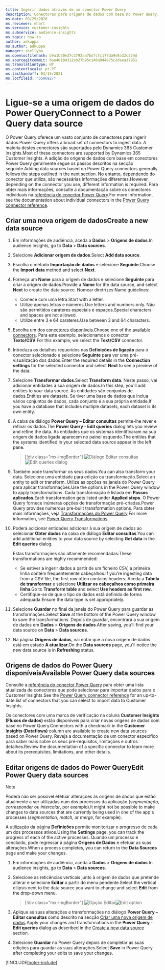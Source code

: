 ```yaml
---
title: Ingerir dados através de um conector Power Query
description: Conectores para origens de dados com base no Power Query.
ms.date: 09/29/2020
ms.reviewer: mhart
ms.service: customer-insights
ms.subservice: audience-insights
ms.topic: how-to
author: adkuppa
ms.author: adkuppa
manager: shellyha
ms.openlocfilehash: b9a1b30e37c3792aa7bdfcfc177da9e8a32c324d
ms.sourcegitcommit: bae40184312ab27b95c140a044875c2daea37951
ms.translationtype: HT
ms.contentlocale: pt-PT
ms.lasthandoff: 03/15/2021
ms.locfileid: "5596927"
---
```

# <a name="connect-to-a-power-query-data-source"></a><span data-ttu-id="676ff-103">Ligue-se a uma origem de dados do Power Query</span><span class="sxs-lookup"><span data-stu-id="676ff-103">Connect to a Power Query data source</span></span>

<span data-ttu-id="676ff-104">O Power Query oferece um vasto conjunto de conectores para ingerir dados.</span><span class="sxs-lookup"><span data-stu-id="676ff-104">Power Query offers a broad set of connectors to ingest data.</span></span> <span data-ttu-id="676ff-105">A maioria destes conectores são suportados pelo Dynamics 365 Customer Insights.</span><span class="sxs-lookup"><span data-stu-id="676ff-105">Most of these connectors are supported by Dynamics 365 Customer Insights.</span></span> <span data-ttu-id="676ff-106">A adição de origens de dados com base em conectores Power Query geralmente segue os passos descritos na secção seguinte.</span><span class="sxs-lookup"><span data-stu-id="676ff-106">Adding data sources based on Power Query connectors generally follows the steps outlined in the next section.</span></span> <span data-ttu-id="676ff-107">No entanto, dependendo do conector que utiliza, são necessárias informações diferentes.</span><span class="sxs-lookup"><span data-stu-id="676ff-107">However, depending on the connector you use, different information is required.</span></span> <span data-ttu-id="676ff-108">Para obter mais informações, consulte a documentação sobre os conectores individuais na [referência do conector Power Query](/power-query/connectors/).</span><span class="sxs-lookup"><span data-stu-id="676ff-108">For more information, see the documentation about individual connectors in the [Power Query connector reference](/power-query/connectors/).</span></span>

## <a name="create-a-new-data-source"></a><span data-ttu-id="676ff-109">Criar uma nova origem de dados</span><span class="sxs-lookup"><span data-stu-id="676ff-109">Create a new data source</span></span>

1. <span data-ttu-id="676ff-110">Em informações de audiência, aceda a **Dados** > **Origens de dados**.</span><span class="sxs-lookup"><span data-stu-id="676ff-110">In audience insights, go to **Data** > **Data sources**.</span></span>

1. <span data-ttu-id="676ff-111">Selecione **Adicionar origem de dados**.</span><span class="sxs-lookup"><span data-stu-id="676ff-111">Select **Add data source**.</span></span>

1. <span data-ttu-id="676ff-112">Escolha o método **Importação de dados** e selecione **Seguinte**.</span><span class="sxs-lookup"><span data-stu-id="676ff-112">Choose the **Import data** method and select **Next**.</span></span>

1. <span data-ttu-id="676ff-113">Forneça um **Nome** para a origem de dados e selecione **Seguinte** para criar a origem de dados.</span><span class="sxs-lookup"><span data-stu-id="676ff-113">Provide a **Name** for the data source, and select **Next** to create the data source.</span></span> <span data-ttu-id="676ff-114">Nomear diretrizes:</span><span class="sxs-lookup"><span data-stu-id="676ff-114">Name guidelines:</span></span> 
   - <span data-ttu-id="676ff-115">Comece com uma letra.</span><span class="sxs-lookup"><span data-stu-id="676ff-115">Start with a letter.</span></span>
   - <span data-ttu-id="676ff-116">Utilize apenas letras e números.</span><span class="sxs-lookup"><span data-stu-id="676ff-116">Use letters and numbers only.</span></span> <span data-ttu-id="676ff-117">Não são permitidos carateres especiais e espaços.</span><span class="sxs-lookup"><span data-stu-id="676ff-117">Special characters and spaces are not allowed.</span></span>
   - <span data-ttu-id="676ff-118">Utilize entre 3 e 64 carateres.</span><span class="sxs-lookup"><span data-stu-id="676ff-118">Use between 3 and 64 characters.</span></span>

1. <span data-ttu-id="676ff-119">Escolha um dos [conectores disponíveis](#available-power-query-data-sources).</span><span class="sxs-lookup"><span data-stu-id="676ff-119">Choose one of the [available connectors](#available-power-query-data-sources).</span></span> <span data-ttu-id="676ff-120">Para este exemplo, selecionamos o conector **Texto/CSV**.</span><span class="sxs-lookup"><span data-stu-id="676ff-120">For this example, we select the **Text/CSV** connector.</span></span>

1. <span data-ttu-id="676ff-121">Introduza os detalhes requeridos nas **Definições de ligação** para o conector selecionado e selecione **Seguinte** para ver uma pré-visualização dos dados.</span><span class="sxs-lookup"><span data-stu-id="676ff-121">Enter the required details in the **Connection settings** for the selected connector and select **Next** to see a preview of the data.</span></span>

1. <span data-ttu-id="676ff-122">Selecione **Transformar dados**.</span><span class="sxs-lookup"><span data-stu-id="676ff-122">Select **Transform data**.</span></span> <span data-ttu-id="676ff-123">Neste passo, vai adicionar entidades à sua origem de dados.</span><span class="sxs-lookup"><span data-stu-id="676ff-123">In this step, you'll add entities to your data source.</span></span> <span data-ttu-id="676ff-124">As entidades são conjuntos de dados.</span><span class="sxs-lookup"><span data-stu-id="676ff-124">Entities are datasets.</span></span> <span data-ttu-id="676ff-125">Se tiver uma base de dados que inclua vários conjuntos de dados, cada conjunto é a sua própria entidade.</span><span class="sxs-lookup"><span data-stu-id="676ff-125">If you have a database that includes multiple datasets, each dataset is its own entity.</span></span>

1. <span data-ttu-id="676ff-126">A caixa de diálogo **Power Query – Editar consultas** permite-lhe rever e refinar os dados.</span><span class="sxs-lookup"><span data-stu-id="676ff-126">The **Power Query - Edit queries** dialog lets you review and refine the data.</span></span> <span data-ttu-id="676ff-127">As entidades que os sistemas identificaram na sua origem de dados ligada aparecem no painel esquerdo.</span><span class="sxs-lookup"><span data-stu-id="676ff-127">The entities that the systems identified in your selected data source appear in the left pane.</span></span>

   > [!div class="mx-imgBorder"]
   > <span data-ttu-id="676ff-128">![Diálogo Editar consultas](media/data-manager-configure-edit-queries.png "Diálogo Editar consultas")</span><span class="sxs-lookup"><span data-stu-id="676ff-128">![Edit queries dialog](media/data-manager-configure-edit-queries.png "Edit queries dialog")</span></span>

1. <span data-ttu-id="676ff-129">Também pode transformar os seus dados.</span><span class="sxs-lookup"><span data-stu-id="676ff-129">You can also transform your data.</span></span> <span data-ttu-id="676ff-130">Selecione uma entidade para edição ou transformação.</span><span class="sxs-lookup"><span data-stu-id="676ff-130">Select an entity to edit or transform.</span></span> <span data-ttu-id="676ff-131">Utilize as opções na janela do Power Query para aplicar transformações.</span><span class="sxs-lookup"><span data-stu-id="676ff-131">Use the options in the Power Query window to apply transformations.</span></span> <span data-ttu-id="676ff-132">Cada transformação é listada em **Passos aplicados**.</span><span class="sxs-lookup"><span data-stu-id="676ff-132">Each transformation gets listed under **Applied steps**.</span></span> <span data-ttu-id="676ff-133">O Power Query fornece inúmeras opções de transformação pré-criadas.</span><span class="sxs-lookup"><span data-stu-id="676ff-133">Power Query provides numerous pre-built transformation options.</span></span> <span data-ttu-id="676ff-134">Para obter mais informações, veja [Transformações do Power Query](/power-query/power-query-what-is-power-query#transformations).</span><span class="sxs-lookup"><span data-stu-id="676ff-134">For more information, see [Power Query Transformations](/power-query/power-query-what-is-power-query#transformations).</span></span>

1. <span data-ttu-id="676ff-135">Poderá adicionar entidades adicionar à sua origem de dados ao selecionar **Obter dados** na caixa de diálogo **Editar consultas**.</span><span class="sxs-lookup"><span data-stu-id="676ff-135">You can add additional entities to your data source by selecting **Get data** in the **Edit queries** dialog.</span></span>

   <span data-ttu-id="676ff-136">Estas transformações são altamente recomendadas:</span><span class="sxs-lookup"><span data-stu-id="676ff-136">These transformations are highly recommended:</span></span>

   - <span data-ttu-id="676ff-137">Se estiver a ingerir dados a partir de um ficheiro CSV, a primeira linha contém frequentemente cabeçalhos.</span><span class="sxs-lookup"><span data-stu-id="676ff-137">If you're ingesting data from a CSV file, the first row often contains headers.</span></span> <span data-ttu-id="676ff-138">Aceda a **Tabela de transformar** e selecione **Utilizar os cabeçalhos como primeira linha**.</span><span class="sxs-lookup"><span data-stu-id="676ff-138">Go to **Transform table** and select **Use headers as first row**.</span></span>
   - <span data-ttu-id="676ff-139">Certifique-se de que o tipo de dados está definido de forma adequada.</span><span class="sxs-lookup"><span data-stu-id="676ff-139">Ensure the data type is set appropriately.</span></span>

1. <span data-ttu-id="676ff-140">Selecione **Guardar** no final da janela do Power Query para guardar as transformações.</span><span class="sxs-lookup"><span data-stu-id="676ff-140">Select **Save** at the bottom of the Power Query window to save the transformations.</span></span> <span data-ttu-id="676ff-141">Depois de guardar, encontrará a sua origem de dados em **Dados** > **Origens de dados**.</span><span class="sxs-lookup"><span data-stu-id="676ff-141">After saving, you'll find your data source on **Data** > **Data sources**.</span></span>

1. <span data-ttu-id="676ff-142">Na página **Origens de dados**, vai notar que a nova origem de dados está em estado **A atualizar**.</span><span class="sxs-lookup"><span data-stu-id="676ff-142">On the **Data sources** page, you'll notice the new data source is in **Refreshing** status.</span></span>

## <a name="available-power-query-data-sources"></a><span data-ttu-id="676ff-143">Origens de dados do Power Query disponíveis</span><span class="sxs-lookup"><span data-stu-id="676ff-143">Available Power Query data sources</span></span>

<span data-ttu-id="676ff-144">Consulte a [referência do conector Power Query](/power-query/connectors/) para obter uma lista atualizada de conectores que pode selecionar para importar dados para o Customer Insights.</span><span class="sxs-lookup"><span data-stu-id="676ff-144">See the [Power Query connector reference](/power-query/connectors/) for an up-to-date list of connectors that you can select to import data to Customer Insights.</span></span> 

<span data-ttu-id="676ff-145">Os conectores com uma marca de verificação na coluna **Customer Insights (Fluxos de dados)** estão disponíveis para criar novas origens de dados com base no Power Query.</span><span class="sxs-lookup"><span data-stu-id="676ff-145">Connectors with a checkmark in the **Customer Insights (Dataflows)** column are available to create new data sources based on Power Query.</span></span> <span data-ttu-id="676ff-146">Reveja a documentação de um conector específico para saber mais sobre os seus pré-requisitos, limitações e outros detalhes.</span><span class="sxs-lookup"><span data-stu-id="676ff-146">Review the documentation of a specific connector to learn more about its prerequisites, limitations, and other details.</span></span>

## <a name="edit-power-query-data-sources"></a><span data-ttu-id="676ff-147">Editar origens de dados do Power Query</span><span class="sxs-lookup"><span data-stu-id="676ff-147">Edit Power Query data sources</span></span>

> [!NOTE]
> <span data-ttu-id="676ff-148">Poderá não ser possível efetuar alterações às origens de dados que estão atualmente a ser utilizadas num dos processos da aplicação (*segmentação*, *corresponder* ou *intercalar*, por exemplo).</span><span class="sxs-lookup"><span data-stu-id="676ff-148">It might not be possible to make changes to data sources that are currently being used in one of the app's processes (*segmentation*, *match*, or *merge*, for example).</span></span> 
>
> <span data-ttu-id="676ff-149">A utilização da página **Definições** permite monitorizar o progresso de cada um dos processos ativos.</span><span class="sxs-lookup"><span data-stu-id="676ff-149">Using the **Settings** page, you can track the progress of each of the active processes.</span></span> <span data-ttu-id="676ff-150">Quando um processo é concluído, pode regressar à página **Origens de Dados** e efetuar as suas alterações.</span><span class="sxs-lookup"><span data-stu-id="676ff-150">When a process completes, you can return to the **Data Sources** page and make your changes.</span></span>

1. <span data-ttu-id="676ff-151">Em informações de audiência, aceda a **Dados** > **Origens de dados**.</span><span class="sxs-lookup"><span data-stu-id="676ff-151">In audience insights, go to **Data** > **Data sources**.</span></span>

2. <span data-ttu-id="676ff-152">Selecione as reticências verticais junto à origem de dados que pretende alterar e selecione **Editar** a partir do menu pendente.</span><span class="sxs-lookup"><span data-stu-id="676ff-152">Select the vertical ellipsis next to the data source you want to change and select **Edit** from the drop-down menu.</span></span>

   > [!div class="mx-imgBorder"]
   > <span data-ttu-id="676ff-153">![Opção Editar](media/edit-option-data-sources.png "Opção Editar")</span><span class="sxs-lookup"><span data-stu-id="676ff-153">![Edit option](media/edit-option-data-sources.png "Edit option")</span></span>

3. <span data-ttu-id="676ff-154">Aplique as suas alterações e transformações no diálogo **Power Query – Editar consultas** como descrito na secção [Criar uma nova origem de dados](#create-a-new-data-source).</span><span class="sxs-lookup"><span data-stu-id="676ff-154">Apply your changes and transformations in the **Power Query - Edit queries** dialog as described in the [Create a new data source](#create-a-new-data-source) section.</span></span>

4. <span data-ttu-id="676ff-155">Selecione **Guardar** no Power Query depois de completar as suas edições para guardar as suas alterações.</span><span class="sxs-lookup"><span data-stu-id="676ff-155">Select **Save** in Power Query after completing your edits to save your changes.</span></span>


[!INCLUDE[footer-include](../includes/footer-banner.md)]